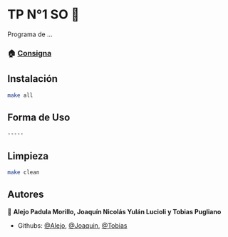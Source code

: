 # TP N°1 SO 👋

Programa de ...

### 🏠 [Consigna]()



## Instalación

```sh
make all
```

## Forma de Uso

```sh
-----
```

## Limpieza

```sh
make clean
```



## Autores

👤 **Alejo Padula Morillo, Joaquín Nicolás Yulán Lucioli y Tobias Pugliano**

* Githubs: [@Alejo](https://github.com/AlekDG), [@Joaquin](https://github.com/Blemmingan), [@Tobias](https://github.com/tobitba)


